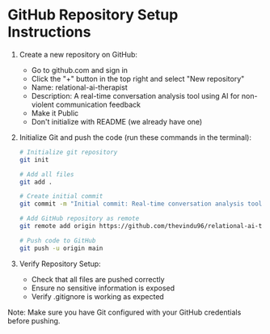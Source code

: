 # GitHub Repository Setup Instructions

1. Create a new repository on GitHub:
   - Go to github.com and sign in
   - Click the "+" button in the top right and select "New repository"
   - Name: relational-ai-therapist
   - Description: A real-time conversation analysis tool using AI for non-violent communication feedback
   - Make it Public
   - Don't initialize with README (we already have one)

2. Initialize Git and push the code (run these commands in the terminal):
   ```bash
   # Initialize git repository
   git init

   # Add all files
   git add .

   # Create initial commit
   git commit -m "Initial commit: Real-time conversation analysis tool"

   # Add GitHub repository as remote
   git remote add origin https://github.com/thevindu96/relational-ai-therapist.git

   # Push code to GitHub
   git push -u origin main
   ```

3. Verify Repository Setup:
   - Check that all files are pushed correctly
   - Ensure no sensitive information is exposed
   - Verify .gitignore is working as expected

Note: Make sure you have Git configured with your GitHub credentials before pushing.
